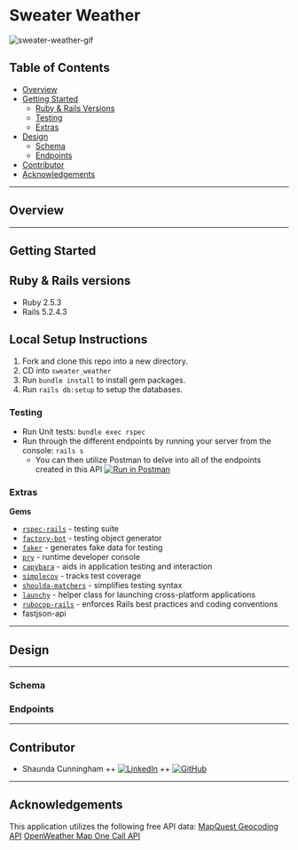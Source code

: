 # Sweater Weather
![sweater-weather-gif](https://media.giphy.com/media/26u6dryuZH98z5KuY/giphy.gif)

## Table of Contents
- [Overview](#overview)
- [Getting Started](#getting-started)
    - [Ruby & Rails Versions](#ruby-&-rails-versions)
    - [Testing](#testing)
    - [Extras](#extras)
- [Design](#design)
    - [Schema](#schema)
    - [Endpoints](#endpoints)
- [Contributor](#contributor)
- [Acknowledgements](#Acknowledgements)

***
## Overview

***

## Getting Started

## Ruby & Rails versions
- Ruby 2.5.3
- Rails 5.2.4.3

## Local Setup Instructions
1. Fork and clone this repo into a new directory.
2. CD into `sweater_weather`
3. Run `bundle install` to install gem packages.
4. Run `rails db:setup` to setup the databases.

### Testing
- Run Unit tests: `bundle exec rspec`
- Run through the different endpoints by running your server from the console: `rails s`
    - You can then utilize Postman to delve into all of the endpoints created in this API
    [![Run in Postman](https://run.pstmn.io/button.svg)](https://app.getpostman.com/run-collection/939ae4469e708be62766)
### Extras

**Gems**
- [`rspec-rails`](https://github.com/rspec/rspec-rails) - testing suite
- [`factory-bot`](https://github.com/thoughtbot/factory_bot) - testing object generator
- [`faker`](https://github.com/faker-ruby/faker) - generates fake data for testing
- [`pry`](https://github.com/pry/pry) - runtime developer console
- [`capybara`](https://github.com/teamcapybara/capybara) - aids in application testing and interaction
- [`simplecov`](https://github.com/simplecov-ruby/simplecov) - tracks test coverage
- [`shoulda-matchers`](https://github.com/thoughtbot/shoulda-matchers) - simplifies testing syntax
- [`launchy`](https://rubygems.org/gems/launchy/versions/2.5.0) - helper class for launching cross-platform applications
- [`rubocop-rails`](https://github.com/rubocop-hq/rubocop-rails) - enforces Rails best practices and coding conventions
- fastjson-api

***

## Design
***
### Schema

### Endpoints

***
## Contributor
- Shaunda Cunningham ++ [![LinkedIn][linkedin-shield]](https://www.linkedin.com/in/shaunda-cunningham/) ++ [![GitHub][github-shield]](https://github.com/smcunning)

***
## Acknowledgements
This application utilizes the following free API data:
[MapQuest Geocoding API](https://developer.mapquest.com/documentation/geocoding-api/)
[OpenWeather Map One Call API](https://openweathermap.org/api/one-call-api)


<!-- MARKDOWN LINKS & IMAGES -->
[linkedin-shield]: https://img.shields.io/badge/-LinkedIn-black.svg?style=flat-square&logo=linkedin&colorB=555
[github-shield]: https://img.shields.io/badge/-GitHub-black.svg?style=flat-square&logo=github&colorB=555
